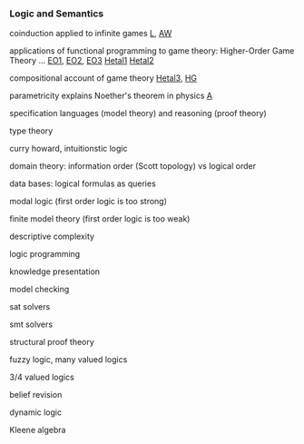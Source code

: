 ### Logic and Semantics

coinduction applied to infinite games [L](http://arxiv.org/abs/1112.1185), [AW](http://arxiv.org/abs/1210.4537)

applications of functional programming to game theory: Higher-Order Game Theory ...  [EO1](http://www.eecs.qmul.ac.uk/~pbo/papers/paper022.pdf), [EO2](http://www.eecs.qmul.ac.uk/~pbo/papers/paper032.pdf), [EO3](http://www.eecs.qmul.ac.uk/~pbo/papers/paper041.pdf) [Hetal1](http://arxiv.org/abs/1506.01003) [Hetal2](http://arxiv.org/abs/1506.01002) 

compositional account of game theory [Hetal3](http://arxiv.org/abs/1604.06061), [HG](http://arxiv.org/abs/1603.04641)

parametricity explains Noether's theorem in physics [A](http://bentnib.org/conservation-laws.pdf)

specification languages (model theory) and reasoning (proof theory)

type theory

curry howard, intuitionstic logic

domain theory: information order (Scott topology) vs logical order

data bases: logical formulas as queries

modal logic (first order logic is too strong)

finite model theory (first order logic is too weak)

descriptive complexity

logic programming

knowledge presentation

model checking

sat solvers

smt solvers

structural proof theory

fuzzy logic, many valued logics

3/4 valued logics

belief revision

dynamic logic

Kleene algebra

